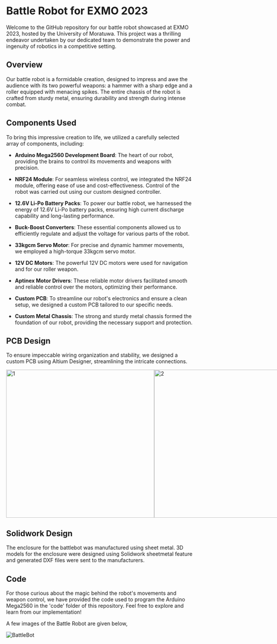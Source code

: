 # Battle Robot for EXMO 2023

Welcome to the GitHub repository for our battle robot showcased at EXMO 2023, hosted by the University of Moratuwa. This project was a thrilling endeavor undertaken by our dedicated team to demonstrate the power and ingenuity of robotics in a competitive setting.

## Overview

Our battle robot is a formidable creation, designed to impress and awe the audience with its two powerful weapons: a hammer with a sharp edge and a roller equipped with menacing spikes. The entire chassis of the robot is crafted from sturdy metal, ensuring durability and strength during intense combat.

## Components Used

To bring this impressive creation to life, we utilized a carefully selected array of components, including:

-   **Arduino Mega2560 Development Board**: The heart of our robot, providing the brains to control its movements and weapons with precision.
    
-   **NRF24 Module**: For seamless wireless control, we integrated the NRF24 module, offering ease of use and cost-effectiveness. Control of the robot was carried out using our custom designed controller.
    
-   **12.6V Li-Po Battery Packs**: To power our battle robot, we harnessed the energy of 12.6V Li-Po battery packs, ensuring high current discharge capability and long-lasting performance.
    
-   **Buck-Boost Converters**: These essential components allowed us to efficiently regulate and adjust the voltage for various parts of the robot.
    
-   **33kgcm Servo Motor**: For precise and dynamic hammer movements, we employed a high-torque 33kgcm servo motor.
    
-   **12V DC Motors**: The powerful 12V DC motors were used for navigation and for our roller weapon.
    
-   **Aptinex Motor Drivers**: These reliable motor drivers facilitated smooth and reliable control over the motors, optimizing their performance.
    
-   **Custom PCB**: To streamline our robot's electronics and ensure a clean setup, we designed a custom PCB tailored to our specific needs.
    
-   **Custom Metal Chassis**: The strong and sturdy metal chassis formed the foundation of our robot, providing the necessary support and protection.
    


## PCB Design

To ensure impeccable wiring organization and stability, we designed a custom PCB using Altium Designer, streamlining the intricate connections.

<div style="display: flex;">
  <img src="https://github.com/dojitha-mirihagalla/EXMO---Battle-Bot-/assets/126095827/9435c023-1415-44c8-8369-1b89a88d7db0" width="400" alt="1">
  <img src="https://github.com/dojitha-mirihagalla/EXMO---Battle-Bot-/assets/126095827/337ab020-b2c4-41c6-89a6-b28b4259c382" width="400" alt="2">
</div>



## Solidwork Design

The enclosure for the battlebot was manufactured using sheet metal. 3D models for the enclosure were designed using Solidwork sheetmetal feature and generated DXF files were sent to the manufacturers.

## Code

For those curious about the magic behind the robot's movements and weapon control, we have provided the code used to program the Arduino Mega2560 in the 'code' folder of this repository. Feel free to explore and learn from our implementation!


A few images of the Battle Robot are given below,

![BattleBot](https://github.com/randika-perera/Battle-Robot/assets/129817316/08e65928-9059-4486-b278-0e491caf710f)
